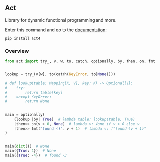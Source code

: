 ## Act
Library for dynamic functional programming and more.

Enter this command and go to the [documentation](https://github.com/TheArtur128/Act/blob/main/DOCS.md):
```
pip install act4
```

### Overview
```py
from act import try_, v, w, to, catch, optionally, by, then, on, fmt


lookup = try_(v[w], to(catch(KeyError, to(None))))

# def lookup(table: Mapping[K, V], key: K) -> Optional[V]:
#    try:
#        return table[key]
#    except KeyError:
#        return None


main = optionally(
    (lookup |by| True)  # lambda table: lookup(table, True)
    |then>> on(v > 0, None)  # lambda v: None if v > 0 else v
    |then>> fmt("found {}", v + 1)  # lambda v: f"found {v + 1}" 
)


main(dict())  # None
main({True: 4})  # None
main({True: -4})  # found -3
```
